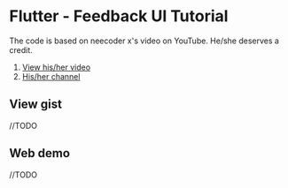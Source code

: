 # Flutter - Feedback UI Tutorial

The code is based on neecoder x's video on YouTube. He/she deserves a credit.

1. [View his/her video](https://youtu.be/FBZAnE_m1I4)
2. [His/her channel](https://www.youtube.com/channel/UCtL_snE3VQQN_lAMefQYhMA)

## View gist

//TODO

## Web demo

//TODO
